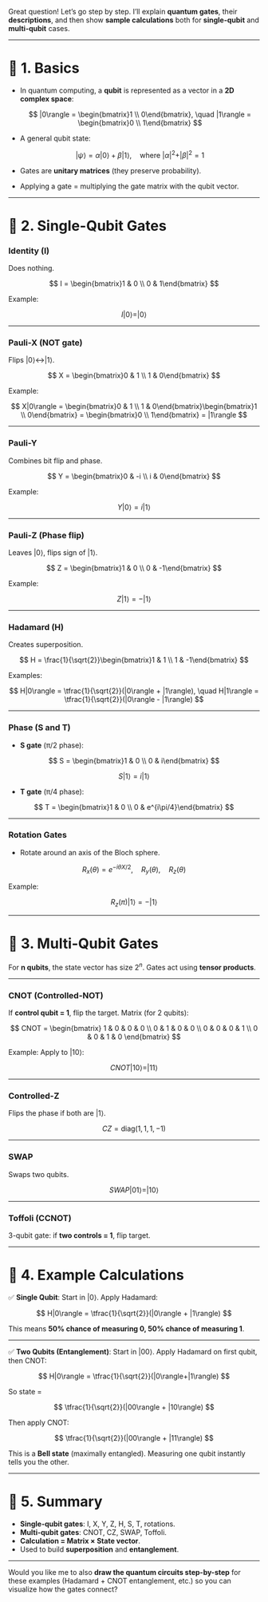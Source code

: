 Great question! Let’s go step by step. I’ll explain **quantum gates**, their **descriptions**, and then show **sample calculations** both for **single-qubit** and **multi-qubit** cases.

---

# 🔹 1. Basics

* In quantum computing, a **qubit** is represented as a vector in a **2D complex space**:

  $$
  |0\rangle = \begin{bmatrix}1 \\ 0\end{bmatrix}, \quad |1\rangle = \begin{bmatrix}0 \\ 1\end{bmatrix}
  $$
* A general qubit state:

  $$
  |\psi\rangle = \alpha|0\rangle + \beta|1\rangle, \quad \text{where } |\alpha|^2 + |\beta|^2 = 1
  $$
* Gates are **unitary matrices** (they preserve probability).
* Applying a gate = multiplying the gate matrix with the qubit vector.

---

# 🔹 2. Single-Qubit Gates

### **Identity (I)**

Does nothing.

$$
I = \begin{bmatrix}1 & 0 \\ 0 & 1\end{bmatrix}
$$

Example:

$$
I|0\rangle = |0\rangle
$$

---

### **Pauli-X (NOT gate)**

Flips $|0\rangle \leftrightarrow |1\rangle$.

$$
X = \begin{bmatrix}0 & 1 \\ 1 & 0\end{bmatrix}
$$

Example:

$$
X|0\rangle = \begin{bmatrix}0 & 1 \\ 1 & 0\end{bmatrix}\begin{bmatrix}1 \\ 0\end{bmatrix} = \begin{bmatrix}0 \\ 1\end{bmatrix} = |1\rangle
$$

---

### **Pauli-Y**

Combines bit flip and phase.

$$
Y = \begin{bmatrix}0 & -i \\ i & 0\end{bmatrix}
$$

Example:

$$
Y|0\rangle = i|1\rangle
$$

---

### **Pauli-Z (Phase flip)**

Leaves $|0\rangle$, flips sign of $|1\rangle$.

$$
Z = \begin{bmatrix}1 & 0 \\ 0 & -1\end{bmatrix}
$$

Example:

$$
Z|1\rangle = -|1\rangle
$$

---

### **Hadamard (H)**

Creates superposition.

$$
H = \frac{1}{\sqrt{2}}\begin{bmatrix}1 & 1 \\ 1 & -1\end{bmatrix}
$$

Examples:

$$
H|0\rangle = \tfrac{1}{\sqrt{2}}(|0\rangle + |1\rangle), \quad H|1\rangle = \tfrac{1}{\sqrt{2}}(|0\rangle - |1\rangle)
$$

---

### **Phase (S and T)**

* **S gate** (π/2 phase):

$$
S = \begin{bmatrix}1 & 0 \\ 0 & i\end{bmatrix}
$$

$$
S|1\rangle = i|1\rangle
$$

* **T gate** (π/4 phase):

$$
T = \begin{bmatrix}1 & 0 \\ 0 & e^{i\pi/4}\end{bmatrix}
$$

---

### **Rotation Gates**

* Rotate around an axis of the Bloch sphere.

$$
R_x(\theta) = e^{-i\theta X/2}, \quad R_y(\theta), \quad R_z(\theta)
$$

Example:

$$
R_z(\pi)|1\rangle = -|1\rangle
$$

---

# 🔹 3. Multi-Qubit Gates

For **n qubits**, the state vector has size $2^n$. Gates act using **tensor products**.

---

### **CNOT (Controlled-NOT)**

If **control qubit = 1**, flip the target.
Matrix (for 2 qubits):

$$
CNOT = \begin{bmatrix}
1 & 0 & 0 & 0 \\
0 & 1 & 0 & 0 \\
0 & 0 & 0 & 1 \\
0 & 0 & 1 & 0
\end{bmatrix}
$$

Example: Apply to $|10\rangle$:

$$
CNOT|10\rangle = |11\rangle
$$

---

### **Controlled-Z**

Flips the phase if both are $|1\rangle$.

$$
CZ = \text{diag}(1,1,1,-1)
$$

---

### **SWAP**

Swaps two qubits.

$$
SWAP|01\rangle = |10\rangle
$$

---

### **Toffoli (CCNOT)**

3-qubit gate: if **two controls = 1**, flip target.

---

# 🔹 4. Example Calculations

✅ **Single Qubit**:
Start in $|0\rangle$. Apply Hadamard:

$$
H|0\rangle = \tfrac{1}{\sqrt{2}}(|0\rangle + |1\rangle)
$$

This means **50% chance of measuring 0, 50% chance of measuring 1**.

---

✅ **Two Qubits (Entanglement)**:
Start in $|00\rangle$. Apply Hadamard on first qubit, then CNOT:

$$
H|0\rangle = \tfrac{1}{\sqrt{2}}(|0\rangle+|1\rangle)
$$

So state =

$$
\tfrac{1}{\sqrt{2}}(|00\rangle + |10\rangle)
$$

Then apply CNOT:

$$
\tfrac{1}{\sqrt{2}}(|00\rangle + |11\rangle)
$$

This is a **Bell state** (maximally entangled). Measuring one qubit instantly tells you the other.

---

# 🔹 5. Summary

* **Single-qubit gates**: I, X, Y, Z, H, S, T, rotations.
* **Multi-qubit gates**: CNOT, CZ, SWAP, Toffoli.
* **Calculation = Matrix × State vector**.
* Used to build **superposition** and **entanglement**.

---

Would you like me to also **draw the quantum circuits step-by-step** for these examples (Hadamard + CNOT entanglement, etc.) so you can visualize how the gates connect?
